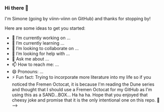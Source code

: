 ### Hi there 👋

I'm Simone (going by viinn-viinn on GitHub) and thanks for stopping by! 

Here are some ideas to get you started:

- 🔭 I’m currently working on ...
- 🌱 I’m currently learning ...
- 👯 I’m looking to collaborate on ...
- 🤔 I’m looking for help with ...
- 💬 Ask me about ...
- 📫 How to reach me: ...
- 😄 Pronouns: ...
- ⚡ Fun fact: Trying to incorporate more literature into my life so if you noticed the Fremen Octocat, it is because I'm reading the Dune series and thought that I should use a Fremen Octocat for my GitHub as I'm using this as a SAND...BOX... Ha ha ha. Hope that you enjoyed that cheesy joke and promise that it is the only intentional one on this repo. 🦖
-->
